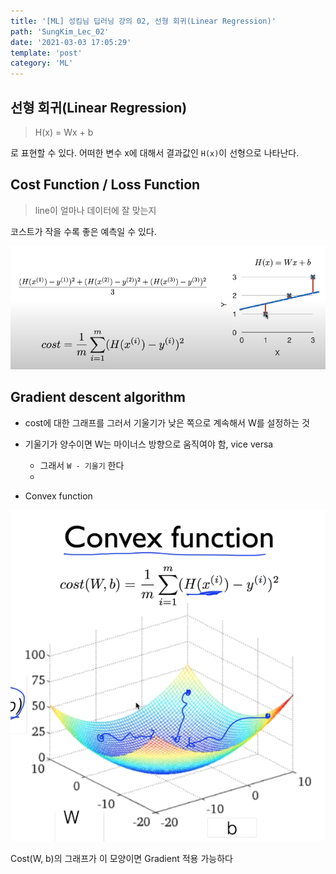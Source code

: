 ```yaml
---
title: '[ML] 성킴님 딥러닝 강의 02, 선형 회귀(Linear Regression)'
path: 'SungKim_Lec_02'
date: '2021-03-03 17:05:29'
template: 'post'
category: 'ML'
---
```


## 선형 회귀(Linear Regression)

> H(x) = Wx + b

로 표현할 수 있다.
어떠한 변수 x에 대해서 결과값인 `H(x)`이 선형으로 나타난다.

## Cost Function / Loss Function

> line이 얼마나 데이터에 잘 맞는지 

코스트가 작을 수록 좋은 예측일 수 있다.

<img src='images/2021-03-03-17-10-13.png' alt='cost function' width=700px/>

## Gradient descent algorithm

* cost에 대한 그래프를 그러서 기울기가 낮은 쪽으로 계속해서 W를 설정하는 것   
* 기울기가 양수이면 W는 마이너스 방향으로 움직여야 함, vice versa
    * 그래서 `W - 기울기` 한다
    * 


* Convex function

<img src='images/2021-03-03-18-25-34.png' width=600px/>

Cost(W, b)의 그래프가 이 모양이면 Gradient 적용 가능하다

